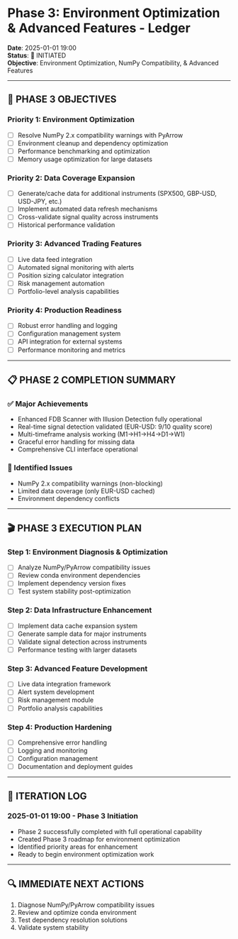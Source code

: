 # Phase 3: Environment Optimization & Advanced Features - Ledger
**Date**: 2025-01-01 19:00  
**Status**: 🚀 INITIATED  
**Objective**: Environment Optimization, NumPy Compatibility, & Advanced Features

---

## 🎯 PHASE 3 OBJECTIVES

### Priority 1: Environment Optimization
- [ ] Resolve NumPy 2.x compatibility warnings with PyArrow
- [ ] Environment cleanup and dependency optimization
- [ ] Performance benchmarking and optimization
- [ ] Memory usage optimization for large datasets

### Priority 2: Data Coverage Expansion
- [ ] Generate/cache data for additional instruments (SPX500, GBP-USD, USD-JPY, etc.)
- [ ] Implement automated data refresh mechanisms
- [ ] Cross-validate signal quality across instruments
- [ ] Historical performance validation

### Priority 3: Advanced Trading Features
- [ ] Live data feed integration
- [ ] Automated signal monitoring with alerts
- [ ] Position sizing calculator integration
- [ ] Risk management automation
- [ ] Portfolio-level analysis capabilities

### Priority 4: Production Readiness
- [ ] Robust error handling and logging
- [ ] Configuration management system
- [ ] API integration for external systems
- [ ] Performance monitoring and metrics

---

## 📋 PHASE 2 COMPLETION SUMMARY

### ✅ Major Achievements
- Enhanced FDB Scanner with Illusion Detection fully operational
- Real-time signal detection validated (EUR-USD: 9/10 quality score)
- Multi-timeframe analysis working (M1→H1→H4→D1→W1)
- Graceful error handling for missing data
- Comprehensive CLI interface operational

### 🔧 Identified Issues
- NumPy 2.x compatibility warnings (non-blocking)
- Limited data coverage (only EUR-USD cached)
- Environment dependency conflicts

---

## 🎬 PHASE 3 EXECUTION PLAN

### Step 1: Environment Diagnosis & Optimization
- [ ] Analyze NumPy/PyArrow compatibility issues
- [ ] Review conda environment dependencies
- [ ] Implement dependency version fixes
- [ ] Test system stability post-optimization

### Step 2: Data Infrastructure Enhancement
- [ ] Implement data cache expansion system
- [ ] Generate sample data for major instruments
- [ ] Validate signal detection across instruments
- [ ] Performance testing with larger datasets

### Step 3: Advanced Feature Development
- [ ] Live data integration framework
- [ ] Alert system development
- [ ] Risk management module
- [ ] Portfolio analysis capabilities

### Step 4: Production Hardening
- [ ] Comprehensive error handling
- [ ] Logging and monitoring
- [ ] Configuration management
- [ ] Documentation and deployment guides

---

## 📝 ITERATION LOG

### 2025-01-01 19:00 - Phase 3 Initiation
- Phase 2 successfully completed with full operational capability
- Created Phase 3 roadmap for environment optimization
- Identified priority areas for enhancement
- Ready to begin environment optimization work

---

## 🔍 IMMEDIATE NEXT ACTIONS
1. Diagnose NumPy/PyArrow compatibility issues
2. Review and optimize conda environment
3. Test dependency resolution solutions
4. Validate system stability 